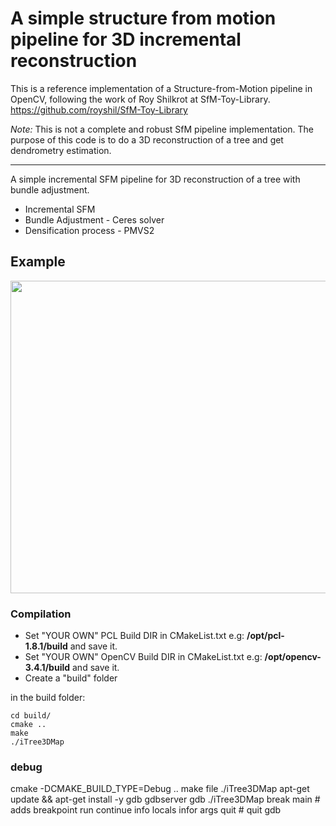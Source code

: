 
# A simple structure from motion pipeline for 3D incremental reconstruction

This is a reference implementation of a Structure-from-Motion pipeline in OpenCV, following the work of Roy Shilkrot at SfM-Toy-Library. https://github.com/royshil/SfM-Toy-Library

*Note:* This is not a complete and robust SfM pipeline implementation. The purpose of this code is to do a 3D reconstruction of a tree and get dendrometry estimation. 

----------------------

A simple incremental SFM pipeline for 3D reconstruction of a tree with bundle adjustment. 
* Incremental SFM
* Bundle Adjustment - Ceres solver
* Densification process - PMVS2 

## Example

<img src="./imgs/example.png" align="center" height="500" width="950"><br>




### Compilation
* Set "YOUR OWN" PCL Build DIR in CMakeList.txt e.g: **/opt/pcl-1.8.1/build** and save it.
* Set "YOUR OWN" OpenCV Build DIR in CMakeList.txt e.g: **/opt/opencv-3.4.1/build** and save it.
* Create a "build" folder

in the build folder:

    cd build/  
    cmake ..
    make
    ./iTree3DMap
 	 




### debug 
cmake -DCMAKE_BUILD_TYPE=Debug ..
make
file ./iTree3DMap
apt-get update && apt-get install -y gdb gdbserver
gdb ./iTree3DMap
break main  # adds breakpoint
run
continue 
info locals infor args
quit # quit gdb